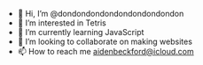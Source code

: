 - 👋 Hi, I’m @dondondondondondondondondon
- 👀 I’m interested in Tetris
- 🌱 I’m currently learning JavaScript
- 💞️ I’m looking to collaborate on making websites
- 📫 How to reach me aidenbeckford@icloud.com

<!---
dondondondondondondondondon/dondondondondondondondondon is a ✨ special ✨ repository because its `README.md` (this file) appears on your GitHub profile.
You can click the Preview link to take a look at your changes.
--->
